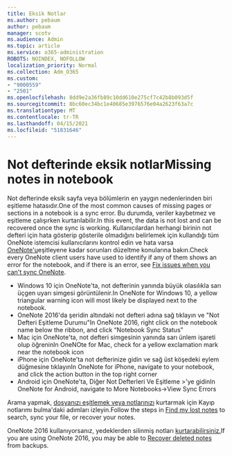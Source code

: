 ```yaml
---
title: Eksik Notlar
ms.author: pebaum
author: pebaum
manager: scotv
ms.audience: Admin
ms.topic: article
ms.service: o365-administration
ROBOTS: NOINDEX, NOFOLLOW
localization_priority: Normal
ms.collection: Adm_O365
ms.custom:
- "9000559"
- "2501"
ms.openlocfilehash: 8dd9e2a36fb89c10dd610e275cf7c42b8b093d5f
ms.sourcegitcommit: 8bc60ec34bc1e40685e3976576e04a2623f63a7c
ms.translationtype: MT
ms.contentlocale: tr-TR
ms.lasthandoff: 04/15/2021
ms.locfileid: "51831646"
---
```

# <a name="missing-notes-in-notebook"></a><span data-ttu-id="7bb37-102">Not defterinde eksik notlar</span><span class="sxs-lookup"><span data-stu-id="7bb37-102">Missing notes in notebook</span></span>

<span data-ttu-id="7bb37-103">Not defterinde eksik sayfa veya bölümlerin en yaygın nedenlerinden biri eşitleme hatasıdır.</span><span class="sxs-lookup"><span data-stu-id="7bb37-103">One of the most common causes of missing pages or sections in a notebook is a sync error.</span></span> <span data-ttu-id="7bb37-104">Bu durumda, veriler kaybetmez ve eşitleme çalışırken kurtarılabilir.</span><span class="sxs-lookup"><span data-stu-id="7bb37-104">In this event, the data is not lost and can be recovered once the sync is working.</span></span> <span data-ttu-id="7bb37-105">Kullanıcılardan herhangi birinin not defteri için hata gösterip gösterile olmadığını belirlemek için kullandığı tüm OneNote istemcisi kullanıcılarını kontrol edin ve hata varsa [OneNote'u](https://support.office.com/article/299495ef-66d1-448f-90c1-b785a6968d45)eşitleyene kadar sorunları düzeltme konularına bakın.</span><span class="sxs-lookup"><span data-stu-id="7bb37-105">Check every OneNote client users have used to identify if any of them shows an error for the notebook, and if there is an error, see [Fix issues when you can't sync OneNote](https://support.office.com/article/299495ef-66d1-448f-90c1-b785a6968d45).</span></span>

- <span data-ttu-id="7bb37-106">Windows 10 için OneNote'ta, not defterinin yanında büyük olasılıkla sarı üçgen uyarı simgesi görüntülenir.</span><span class="sxs-lookup"><span data-stu-id="7bb37-106">In OneNote for Windows 10, a yellow triangular warning icon will most likely be displayed next to the notebook.</span></span>
- <span data-ttu-id="7bb37-107">OneNote 2016'da şeridin altındaki not defteri adına sağ tıklayın ve "Not Defteri Eşitleme Durumu"</span><span class="sxs-lookup"><span data-stu-id="7bb37-107">In OneNote 2016, right click on the notebook name below the ribbon, and click “Notebook Sync Status”</span></span>
- <span data-ttu-id="7bb37-108">Mac için OneNote'ta, not defteri simgesinin yanında sarı ünlem işareti olup öğrenin</span><span class="sxs-lookup"><span data-stu-id="7bb37-108">In OneNOte for Mac, check for a yellow exclamation mark near the notebook icon</span></span>
- <span data-ttu-id="7bb37-109">iPhone için OneNote'ta not defterinize gidin ve sağ üst köşedeki eylem düğmesine tıklayın</span><span class="sxs-lookup"><span data-stu-id="7bb37-109">In OneNote for iPhone, navigate to your notebook, and click the action button in the top right corner</span></span>
- <span data-ttu-id="7bb37-110">Android için OneNote'ta, Diğer Not Defterleri Ve Eşitleme >'ye gidin</span><span class="sxs-lookup"><span data-stu-id="7bb37-110">In OneNote for Android, navigate to More Notebooks->View Sync Errors</span></span>

<span data-ttu-id="7bb37-111">Arama yapmak, [dosyanızı eşitlemek veya notlarınızı](https://support.office.com/article/32cb2bd7-afe7-44d2-a711-398a88421287) kurtarmak için Kayıp notlarımı bulma'daki adımları izleyin.</span><span class="sxs-lookup"><span data-stu-id="7bb37-111">Follow the steps in [Find my lost notes](https://support.office.com/article/32cb2bd7-afe7-44d2-a711-398a88421287) to search, sync your file, or recover your notes.</span></span>

<span data-ttu-id="7bb37-112">OneNote 2016 kullanıyorsanız, yedeklerden silinmiş notları [kurtarabilirsiniz.](https://support.office.com/article/32ed1036-74fd-4c21-bc28-033a486e6b14)</span><span class="sxs-lookup"><span data-stu-id="7bb37-112">If you are using OneNote 2016, you may be able to [Recover deleted notes](https://support.office.com/article/32ed1036-74fd-4c21-bc28-033a486e6b14) from backups.</span></span>